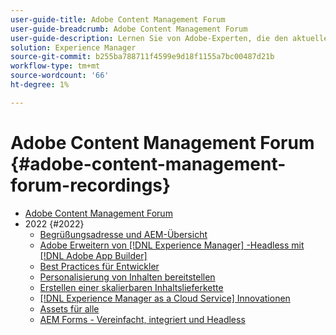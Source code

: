 ```yaml
---
user-guide-title: Adobe Content Management Forum
user-guide-breadcrumb: Adobe Content Management Forum
user-guide-description: Lernen Sie von Adobe-Experten, die den aktuellen und zukünftigen Status der Content-Management-Strategie, Ergebnisse, Herausforderungen und technische Anforderungen besprechen.
solution: Experience Manager
source-git-commit: b255ba788711f4599e9d18f1155a7bc00487d21b
workflow-type: tm+mt
source-wordcount: '66'
ht-degree: 1%

---
```



# Adobe Content Management Forum {#adobe-content-management-forum-recordings}

+ [Adobe Content Management Forum](overview.md)
+ 2022 {#2022}
   + [Begrüßungsadresse und AEM-Übersicht](2022/welcome.md)
   + [Adobe Erweitern von  [!DNL Experience Manager] -Headless mit [!DNL Adobe App Builder]](2022/headless.md)
   + [Best Practices für Entwickler](2022/developer-best-practices.md)
   + [Personalisierung von Inhalten bereitstellen](2022/personalization.md)
   + [Erstellen einer skalierbaren Inhaltslieferkette](2022/supply-chain.md)
   + [[!DNL Experience Manager as a Cloud Service] Innovationen](2022/innovations.md)
   + [Assets für alle](2022/assets-for-all.md)
   + [AEM Forms - Vereinfacht, integriert und Headless](2022/forms-headless.md)